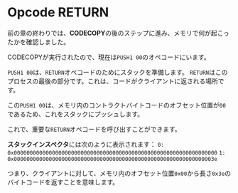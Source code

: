 # Opcode RETURN

前の章の終わりでは、**CODECOPY**の後のステップに進み、メモリで何が起こったかを確認しました。

CODECOPYが実行されたので、現在は`PUSH1 00`のオペコードにいます。

`PUSH1 00`は、`RETURN`オペコードのためにスタックを準備します。
`RETURN`はこのプロセスの最後の部分です。これは、コードがクライアントに返される場所です。

この`PUSH1 00`は、メモリ内のコントラクトバイトコードのオフセット位置が`00`であるため、これをスタックにプッシュします。

これで、重要な`RETURN`オペコードを呼び出すことができます。

**スタックインスペクタ**には次のように表示されます：
`0: 0x0000000000000000000000000000000000000000000000000000000000000000`
`1: 0x000000000000000000000000000000000000000000000000000000000000003e`

つまり、クライアントに対して、メモリ内のオフセット位置`0x00`から長さ`0x3e`のバイトコードを返すことを意味します。
